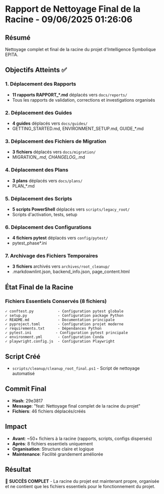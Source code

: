 # Rapport de Nettoyage Final de la Racine - 09/06/2025 01:26:06

## Résumé
Nettoyage complet et final de la racine du projet d'Intelligence Symbolique EPITA.

## Objectifs Atteints ✅

### 1. Déplacement des Rapports
- **11 rapports RAPPORT_*.md** déplacés vers `docs/reports/`
- Tous les rapports de validation, corrections et investigations organisés

### 2. Déplacement des Guides  
- **4 guides** déplacés vers `docs/guides/`
- GETTING_STARTED.md, ENVIRONMENT_SETUP.md, GUIDE_*.md

### 3. Déplacement des Fichiers de Migration
- **3 fichiers** déplacés vers `docs/migration/`
- MIGRATION_*.md, CHANGELOG_*.md

### 4. Déplacement des Plans
- **3 plans** déplacés vers `docs/plans/`
- PLAN_*.md

### 5. Déplacement des Scripts
- **5 scripts PowerShell** déplacés vers `scripts/legacy_root/`
- Scripts d'activation, tests, setup

### 6. Déplacement des Configurations
- **4 fichiers pytest** déplacés vers `config/pytest/`
- pytest_phase*.ini

### 7. Archivage des Fichiers Temporaires
- **3 fichiers** archivés vers `archives/root_cleanup/`
- .markdownlint.json, backend_info.json, page_content.html

## État Final de la Racine

### Fichiers Essentiels Conservés (8 fichiers)
```
✓ conftest.py           - Configuration pytest globale
✓ setup.py              - Configuration package Python
✓ README.md             - Documentation principale
✓ pyproject.toml        - Configuration projet moderne
✓ requirements.txt      - Dépendances Python
✓ pytest.ini           - Configuration pytest principale
✓ environment.yml       - Configuration Conda
✓ playwright.config.js  - Configuration Playwright
```

## Script Créé
- `scripts/cleanup/cleanup_root_final.ps1` - Script de nettoyage automatisé

## Commit Final
- **Hash**: 29e3817
- **Message**: "feat: Nettoyage final complet de la racine du projet"
- **Fichiers**: 46 fichiers déplacés/créés

## Impact
- **Avant**: ~50+ fichiers à la racine (rapports, scripts, configs dispersés)
- **Après**: 8 fichiers essentiels uniquement
- **Organisation**: Structure claire et logique
- **Maintenance**: Facilité grandement améliorée

## Résultat
🎯 **SUCCÈS COMPLET** - La racine du projet est maintenant propre, organisée et ne contient que les fichiers essentiels pour le fonctionnement du projet.